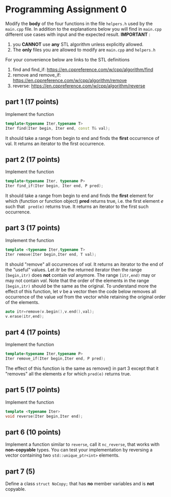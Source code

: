 # Programming Assignment 0

Modify the __body__ of the four functions in the file ```helpers.h``` used by the 
```main.cpp``` file. In addition to the explanations below you will find in  ```main.cpp```
different use cases with input and the expected result. 
__IMPORTANT__ :
1. you __CANNOT__ use __any__ STL algorithm unless explicitly allowed.
2. The __only__ files you are allowed to modify are ```main.cpp``` and  ```helpers.h```

For your convenience below are links to the STL definitions
1. find and find_if:  https://en.cppreference.com/w/cpp/algorithm/find
1. remove and remove_if: https://en.cppreference.com/w/cpp/algorithm/remove
1. reverse: https://en.cppreference.com/w/cpp/algorithm/reverse

## part 1 (17 points)

Implement the function 
```cpp
template<typename Iter,typename T>
Iter find(Iter begin, Iter end, const T& val);
```
It should take a range from begin to end and finds the __first__ occurrence of val.
It returns an iterator to the first occurrence.

## part 2 (17 points)

Implement the function
```cpp
template<typename Iter, typename P>
Iter find_if(Iter begin, Iter end, P pred);
```
It should take a range from begin to end and finds the __first__  element for which (function or function object) __pred__ returns true, i.e. the first element _e_ such that ``` pred(e)``` returns true. It returns an iterator to the first such occurrence.


## part 3 (17 points)

Implement the function 
```cpp
template <typename Iter,typename T>
Iter remove(Iter begin,Iter end, T val);
```
It should "remove" all occurrences of _val_. It returns an iterator  to the end of the "useful" values. Let _itr_ be the returned iterator then the range ```[begin,itr)``` does __not__ contain _val_ anymore. The range ```[itr,end)``` may or may not contain _val_. Note that the order of the elements in the range ```[begin,itr)``` should be the same as the original. To understand more the effect of this function, let _v_ be a vector then the code below removes all occurrence of the value _val_ from the vector while retaining the original order of the elements.

```cpp
auto itr=remove(v.begin(),v.end(),val);
v.erase(itr,end);
```

## part 4 (17 points)

Implement the function 

```cpp
template<typename Iter,typename P>
Iter remove_if(Iter begin,Iter end, P pred);
```

The effect of this function is the same as remove() in part 3 except that it "removes" all the elements _e_ for which ```pred(e)``` returns true. 

## part 5 (17 points)

Implement the function
```cpp
template <typename Iter>
void reverse(Iter begin,Iter end);
```

## part 6 (10 points)

Implement a function similar to ```reverse```, call it ```nc_reverse```, that  works with __non-copyable__ types. 
You can test your implementation by reversing a vector containing two ```std::unique_ptr<int>``` elements.


## part 7 (5)

Define a class ```struct NoCopy;```  that has __no__ member variables and is __not__ copyable.